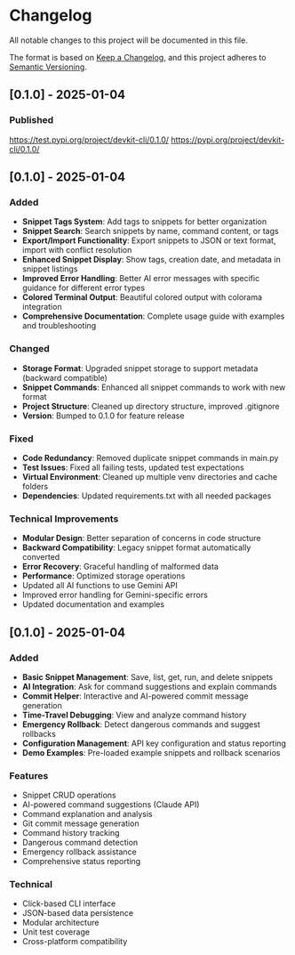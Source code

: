 # Changelog

All notable changes to this project will be documented in this file.

The format is based on [Keep a Changelog](https://keepachangelog.com/en/1.0.0/),
and this project adheres to [Semantic Versioning](https://semver.org/spec/v2.0.0.html).

## [0.1.0] - 2025-01-04

### Published

https://test.pypi.org/project/devkit-cli/0.1.0/
https://pypi.org/project/devkit-cli/0.1.0/

## [0.1.0] - 2025-01-04

### Added
- **Snippet Tags System**: Add tags to snippets for better organization
- **Snippet Search**: Search snippets by name, command content, or tags
- **Export/Import Functionality**: Export snippets to JSON or text format, import with conflict resolution
- **Enhanced Snippet Display**: Show tags, creation date, and metadata in snippet listings
- **Improved Error Handling**: Better AI error messages with specific guidance for different error types
- **Colored Terminal Output**: Beautiful colored output with colorama integration
- **Comprehensive Documentation**: Complete usage guide with examples and troubleshooting

### Changed
- **Storage Format**: Upgraded snippet storage to support metadata (backward compatible)
- **Snippet Commands**: Enhanced all snippet commands to work with new format
- **Project Structure**: Cleaned up directory structure, improved .gitignore
- **Version**: Bumped to 0.1.0 for feature release

### Fixed
- **Code Redundancy**: Removed duplicate snippet commands in main.py
- **Test Issues**: Fixed all failing tests, updated test expectations
- **Virtual Environment**: Cleaned up multiple venv directories and cache folders
- **Dependencies**: Updated requirements.txt with all needed packages

### Technical Improvements
- **Modular Design**: Better separation of concerns in code structure
- **Backward Compatibility**: Legacy snippet format automatically converted
- **Error Recovery**: Graceful handling of malformed data
- **Performance**: Optimized storage operations
- Updated all AI functions to use Gemini API
- Improved error handling for Gemini-specific errors
- Updated documentation and examples

## [0.1.0] - 2025-01-04

### Added
- **Basic Snippet Management**: Save, list, get, run, and delete snippets
- **AI Integration**: Ask for command suggestions and explain commands
- **Commit Helper**: Interactive and AI-powered commit message generation
- **Time-Travel Debugging**: View and analyze command history
- **Emergency Rollback**: Detect dangerous commands and suggest rollbacks
- **Configuration Management**: API key configuration and status reporting
- **Demo Examples**: Pre-loaded example snippets and rollback scenarios

### Features
- Snippet CRUD operations
- AI-powered command suggestions (Claude API)
- Command explanation and analysis
- Git commit message generation
- Command history tracking
- Dangerous command detection
- Emergency rollback assistance
- Comprehensive status reporting

### Technical
- Click-based CLI interface
- JSON-based data persistence
- Modular architecture
- Unit test coverage
- Cross-platform compatibility